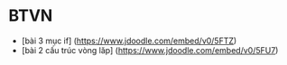 # BTVN
- [bài 3 mục if] (https://www.jdoodle.com/embed/v0/5FTZ)
- [bài 2 cấu trúc vòng lăp] (https://www.jdoodle.com/embed/v0/5FU7)
